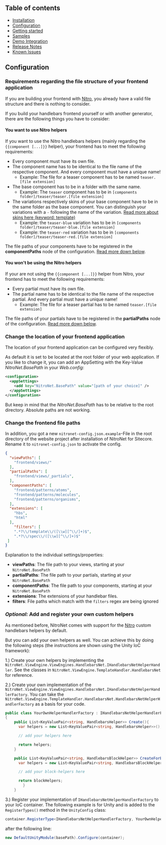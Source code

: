 ## Table of contents
- [Installation](installation.md)
- [Configuration](configuration.md)
- [Getting started](getting-started.md)
- [Samples](samples.md)
- [Demo Integration](https://github.com/namics/NitroNet.Demo)
- [Release Notes](https://github.com/namics/NitroNet/releases)
- [Known Issues](known-issues.md)

## Configuration

### Requirements regarding the file structure of your frontend application
If you are building your frontend with [Nitro](https://github.com/namics/generator-nitro/), you already have a valid file structure and there is nothing to consider.

If you build your handlebars frontend yourself or with another generator, there are the following things you have to consider:

#### You want to use Nitro helpers
If you want to use the Nitro handlebars helpers (mainly regarding the `{{component [...]}}` helper), your frontend has to meet the following requirements:
- Every component must have its own file.
- The component name has to be identical to the file name of the respective component. And every component must have a unique name!
	- Example: The file for a teaser component has to be named `teaser.[file extension]`
- The base component has to be in a folder with the same name.
	- Example: The `teaser` component has to be in `[components folder]/teaser/teaser.[file extension]`
- The variations respectively skins of your base component have to be in the same folder as the base  component. You can distinguish your variations with a `-` following the name of the variation. [Read more about skins here (keyword: template)](https://github.com/namics/generator-nitro/blob/master/generators/app/templates/project/docs/nitro.md#render-patterns)
	- Example: the `teaser-blue` variation has to be in `[components folder]/teaser/teaser-blue.[file extension]`
	- Example: the `teaser-red` variation has to be in `[components folder]/teaser/teaser-red.[file extension]`

The file paths of your components have to be registered in the **componentPaths** node of the configuration. [Read more down below](#change-the-frontend-file-paths).

#### You won't be using the Nitro helpers
If your are not using the `{{component [...]}}` helper from Nitro, your frontend has to meet the following requirements:
- Every partial must have its own file.
- The partial name has to be identical to the file name of the respective partial. And every partial must have a unique name!
	- Example: The file for a teaser partial has to be named `teaser.[file extension]`

The file paths of your partials have to be registered in the **partialPaths** node of the configuration. [Read more down below](#change-the-frontend-file-paths).

### Change the location of your frontend application
The location of your frontend application can be configured very flexibly.

As default it is set to be located at the root folder of your web application. If you like to change it, you can add an AppSetting with the Key-Value *NitroNet.BasePath* in your *Web.config*:

```xml
<configuration>
  <appSettings>
    <add key="NitroNet.BasePath" value="[path of your choice]" />
  </appSettings>
</configuration>
```

But keep in mind that the *NitroNet.BasePath* has to be relative to the root directory. Absolute paths are not working.

### Change the frontend file paths
In addition, you got a new `nitronet-config.json.example`-File in the root directory of the website project after installation of NitroNet for Sitecore. Rename it to `nitronet-config.json` to activate the config.

```json
{
  "viewPaths": [
    "frontend/views/"
  ],
  "partialPaths": [
    "frontend/views/_partials",
  ],
  "componentPaths": [
    "frontend/patterns/atoms",
    "frontend/patterns/molecules",
    "frontend/patterns/organisms",
  ],
  "extensions": [
    "hbs",
    "html"
  ],
    "filters": [
    ".*?\\/template\\/([\\w][^\\/]+)$",
    ".*?\\/spec\\/([\\w][^\\/]+)$"
 ]
}
```

Explanation to the individual settings/properties:
* **viewPaths**: The file path to your views, starting at your `NitroNet.BasePath`
* **partialPaths**: The file path to your partials, starting at your `NitroNet.BasePath`
* **componentPaths**: The file path to your components, starting at your `NitroNet.BasePath`
* **extensions**: The extensions of your handlebar files.
* **filters**: File paths which match with the `filters` regex are being ignored

### *Optional:* Add and register your own custom helpers
As mentioned before, NitroNet comes with support for the [Nitro](https://github.com/namics/generator-nitro/) custom handlebars helpers by default.

But you can add your own helpers as well. You can achieve this by doing the following steps (the instructions are shown using the Unity IoC framework):

1.) Create your own helpers by implementing the `NitroNet.ViewEngine.ViewEngines.HandlebarsNet.IHandlebarsNetHelperHandler`. See the classes in `NitroNet.ViewEngine.TemplateHandler.HandlebarsNet` for reference.

2.) Create your own implementation of the `NitroNet.ViewEngine.ViewEngines.HandlebarsNet.IHandlebarsNetHelperHandlerFactory`. You can take the `NitroNet.ViewEngine.TemplateHandler.HandlebarsNet.HandlebarsNetHelperHandlerFactory` as a basis for your code.

```csharp
public class YourOwnHelperHandlerFactory : IHandlebarsNetHelperHandlerFactory
{
    public List<KeyValuePair<string, HandlebarsHelper>> Create(){
      var helpers = new List<KeyValuePair<string, HandlebarsHelper>>();

      // add your helpers here

      return helpers;
    }

    public List<KeyValuePair<string, HandlebarsBlockHelper>> CreateForBlocks(){
      var helpers = new List<KeyValuePair<string, HandlebarsBlockHelper>>();

      // add your block-helpers here

      return blockHelpers;
        }
    }
```

3.) Register your implementation of `IHandlebarsNetHelperHandlerFactory` to your IoC container. The following example is for Unity and is added to the `RegisterTypes()` method in the `UnityConfig` class:

```csharp
container.RegisterType<IHandlebarsNetHelperHandlerFactory, YourOwnHelperHandlerFactory>(new ContainerControlledLifetimeManager());
```

after the following line:

```csharp
new DefaultUnityModule(basePath).Configure(container);
```